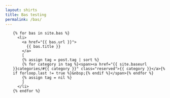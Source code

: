 ```yaml
---
layout: shirts
title: Bas testing
permalink: /bas/
---
```


<ul class="posts">

	{% for bas in site.bas %}
	  <li>
	    <a href="{{ bas.url }}">
	      {{ bas.title }}
	    </a>
	    [
        {% assign tag = post.tag | sort %}
        {% for category in tag %}<span><a href="{{ site.baseurl }}categories/#{{ category }}" class="reserved">{{ category }}</a>{% if forloop.last != true %}&nbsp;{% endif %}</span>{% endfor %}
        {% assign tag = nil %}
        ]
	  </li>
	{% endfor %}
</ul>

